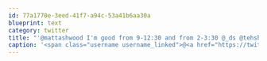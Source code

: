 ```yaml
---
id: 77a1770e-3eed-41f7-a94c-53a41b6aa30a
blueprint: text
category: twitter
title: "'@mattashwood I'm good from 9-12:30 and from 2-3:30 @_ds @tehshane"
caption: '<span class="username username_linked">@<a href="https://twitter.com/mattashwood" title="Matt Ashwood">mattashwood</a></span> I''m good from 9-12:30 and from 2-3:30 <span class="username username_linked">@<a href="https://twitter.com/_ds" title="Dustin Senos">_ds</a></span> @tehshane'
---
```

